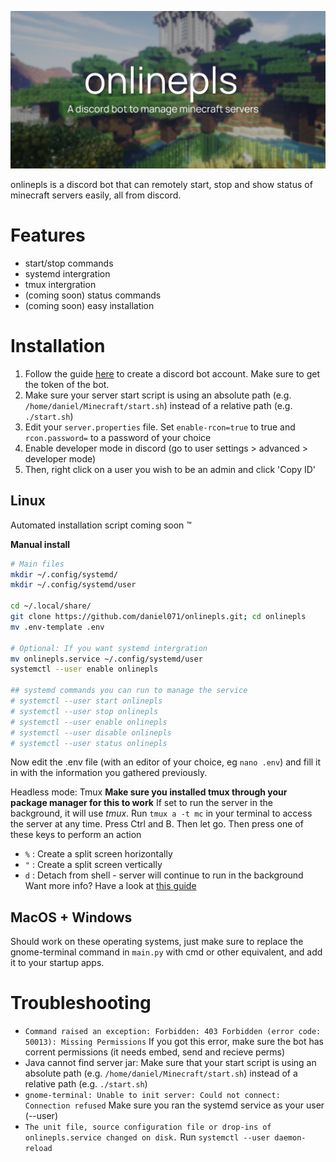 ![banner](assets/banner.png)

onlinepls is a discord bot that can remotely start, stop and show status of minecraft servers easily, all from discord.

# Features
- start/stop commands
- systemd intergration
- tmux intergration
- (coming soon) status commands
- (coming soon) easy installation

# Installation
1. Follow the guide [here](https://discordpy.readthedocs.io/en/stable/discord.html) to create a discord bot account. Make sure to get the token of the bot.
2. Make sure your server start script is using an absolute path (e.g. `/home/daniel/Minecraft/start.sh`) instead of a relative path (e.g. `./start.sh`)
3. Edit your `server.properties` file. Set `enable-rcon=true` to true and `rcon.password=` to a password of your choice
4. Enable developer mode in discord (go to user settings > advanced > developer mode)
5. Then, right click on a user you wish to be an admin and click 'Copy ID'


## Linux
Automated installation script coming soon ™

**Manual install**
```sh
# Main files
mkdir ~/.config/systemd/
mkdir ~/.config/systemd/user

cd ~/.local/share/
git clone https://github.com/daniel071/onlinepls.git; cd onlinepls
mv .env-template .env

# Optional: If you want systemd intergration
mv onlinepls.service ~/.config/systemd/user
systemctl --user enable onlinepls

## systemd commands you can run to manage the service
# systemctl --user start onlinepls
# systemctl --user stop onlinepls
# systemctl --user enable onlinepls
# systemctl --user disable onlinepls
# systemctl --user status onlinepls
```
Now edit the .env file (with an editor of your choice, eg `nano .env`) and fill it in with the information you gathered previously.

Headless mode: Tmux
**Make sure you installed tmux through your package manager for this to work**
If set to run the server in the background, it will use *tmux*.
Run `tmux a -t mc` in your terminal to access the server at any time.
Press Ctrl and B. Then let go. Then press one of these keys to perform an action
- `%` : Create a split screen horizontally
- `"` : Create a split screen vertically
- `d` : Detach from shell - server will continue to run in the background
Want more info? Have a look at [this guide](https://www.hamvocke.com/blog/a-quick-and-easy-guide-to-tmux/)

## MacOS + Windows
Should work on these operating systems, just make sure to replace the gnome-terminal command in `main.py` with cmd or other equivalent, and add it to your startup apps.

# Troubleshooting
- `Command raised an exception: Forbidden: 403 Forbidden (error code: 50013): Missing Permissions` If you got this error, make sure the bot has corrent permissions (it needs embed, send and recieve perms)
- Java cannot find server jar: Make sure that your start script is using an absolute path (e.g. `/home/daniel/Minecraft/start.sh`) instead of a relative path (e.g. `./start.sh`)
-  `gnome-terminal: Unable to init server: Could not connect: Connection refused` Make sure you ran the systemd service as your user (--user)
- `The unit file, source configuration file or drop-ins of onlinepls.service changed on disk.` Run `systemctl --user daemon-reload`
